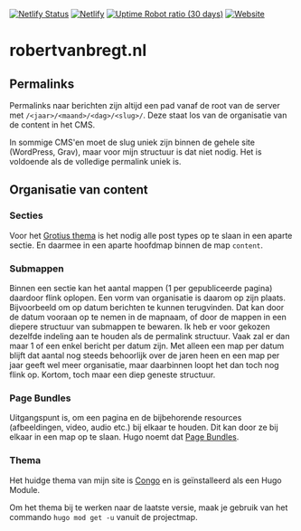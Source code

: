[![Netlify Status](https://api.netlify.com/api/v1/badges/7aab4e76-1d18-4833-a0ac-aeff52d2ce30/deploy-status)](https://app.netlify.com/sites/robertvanbregt-nl/deploys)
[![Netlify](https://img.shields.io/netlify/7aab4e76-1d18-4833-a0ac-aeff52d2ce30)](https://app.netlify.com/sites/robertvanbregt-nl/deploys)
[![Uptime Robot ratio (30 days)](https://img.shields.io/uptimerobot/ratio/m778967457-ef70f48943056678f234ac2b)](https://stats.uptimerobot.com/9987YCk75y/778967457)
[![Website](https://img.shields.io/website?url=https%3A%2F%2Frobertvanbregt.nl)](https://robertvanbregt.nl)

# robertvanbregt.nl

## Permalinks

Permalinks naar berichten zijn altijd een pad vanaf de root van de server met `/<jaar>/<maand>/<dag>/<slug>/`. Deze staat los van de organisatie van de content in het CMS.

In sommige CMS'en moet de slug uniek zijn binnen de gehele site (WordPress, Grav), maar voor mijn structuur is dat niet nodig. Het is voldoende als de volledige permalink uniek is.

## Organisatie van content

### Secties

Voor het [Grotius thema](https://vanbregt.eu/hugo-grotius) is het nodig alle post types op te slaan in een aparte sectie.
En daarmee in een aparte hoofdmap binnen de map `content`.

### Submappen

Binnen een sectie kan het aantal mappen (1 per gepubliceerde pagina) daardoor flink oplopen.
Een vorm van organisatie is daarom op zijn plaats.
Bijvoorbeeld om op datum berichten te kunnen terugvinden.
Dat kan door de datum vooraan op te nemen in de mapnaam, of door de mappen in een diepere structuur van submappen te bewaren.
Ik heb er voor gekozen dezelfde indeling aan te houden als de permalink structuur.
Vaak zal er dan maar 1 of een enkel bericht per datum zijn.
Met alleen een map per datum blijft dat aantal nog steeds behoorlijk over de jaren heen en een map per jaar geeft wel meer organisatie, maar daarbinnen loopt het dan toch nog flink op. Kortom, toch maar een diep geneste structuur.

### Page Bundles

Uitgangspunt is, om een pagina en de bijbehorende resources (afbeeldingen, video, audio etc.) bij elkaar te houden. Dit kan door ze bij elkaar in een map op te slaan. Hugo noemt dat [Page Bundles](https://gohugo.io/content-management/organization/#page-bundles).

### Thema

Het huidge thema van mijn site is [Congo](https://github.com/jpanther/Congo) en is geïnstalleerd als een Hugo Module.

Om het thema bij te werken naar de laatste versie, maak je gebruik van het commando `hugo mod get -u` vanuit de projectmap.